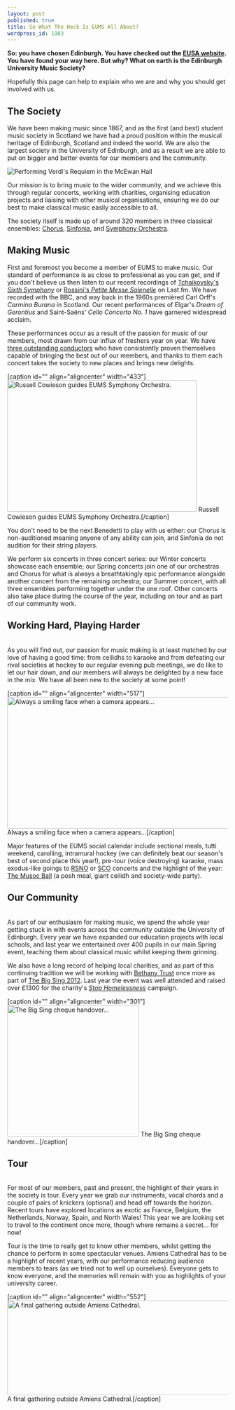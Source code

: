 ```yaml
---
layout: post
published: true
title: So What The Heck Is EUMS All About?
wordpress_id: 1983
---
```


**So: you have chosen Edinburgh. You have checked out the [EUSA website](http://www.eusa.ed.ac.uk/freshers2012/). You have found your way here. But why? What on earth is the Edinburgh University Music Society?**

Hopefully this page can help to explain who we are and why you should get
involved with us.

## The Society

We have been making music since 1867, and as the first (and best) student music
society in Scotland we have had a proud position within the musical heritage of
Edinburgh, Scotland and indeed the world. We are also the largest society in
the University of Edinburgh, and as a result we are able to put on bigger and
better events for our members and the community.

![Performing Verdi's Requiem in the McEwan Hall](http://eums.eusa.ed.ac.uk/wp-content/uploads/images/h500/concerts/mcewan_01.jpg)

Our mission is to bring music to the wider community, and we achieve this
through regular concerts, working with charities, organising education projects
and liaising with other musical organisations, ensuring we do our best to make
classical music easily accessible to all.

The society itself is made up of around 320 members in three classical ensembles: [Chorus](/chorus), [Sinfonia](/sinfonia), and [Symphony Orchestra](/symphony-orchestra).

## Making Music

First and foremost you become a member of EUMS to make music. Our standard of
performance is as close to professional as you can get, and if you don't
believe us then listen to our recent recordings of [Tchaikovsky's *Sixth
Symphony*](http://www.last.fm/music/Edinburgh+University+Music+Society/EUMS+Symphony+Orchestra:+Spring+Concert+2012)
or [Rossini's *Petite Messe
Solenelle*](http://www.last.fm/music/Edinburgh+University+Music+Society/EUMS+Symphony+Orchestra:+Spring+Concert+2012)
on Last.fm. We have recorded with the BBC, and way back in the 1960s
premi&egrave;red Carl Orff's <em>Carmina Burana</em> in Scotland. Our recent
performances of Elgar's <em>Dream of Gerontius</em> and Saint-Sa&euml;ns'
<em>Cello Concerto No. 1</em> have garnered widespread acclaim.</p> <p>These
performances occur as a result of the passion for music of our members, most
drawn from our influx of freshers year on year. We have <a title="Our
Conductors" href="http://eums.eusa.ed.ac.uk/society/conductors/">three
outstanding conductors</a> who have consistently proven themselves capable of
bringing the best out of our members, and thanks to them each concert takes the
society to new places and brings new delights.</p> <p>[caption id=""
align="aligncenter" width="433"]<a
href="http://eums.eusa.ed.ac.uk/wp-content/uploads/images/h500/concerts/greyfriars_04.jpg"><img
class=" " title="Russell Cowieson guides EUMS Symphony Orchestra."
src="http://eums.eusa.ed.ac.uk/wp-content/uploads/images/h500/concerts/greyfriars_04.jpg"
alt="Russell Cowieson guides EUMS Symphony Orchestra." width="433"
height="300" /></a> Russell Cowieson guides EUMS Symphony
Orchestra.[/caption]</p> <p>You don't need to be the next Benedetti to play
with us either: our Chorus is non-auditioned meaning anyone of any ability can
join, and Sinfonia do not audition for their string players.</p> <p>We perform
six concerts in three concert series: our Winter concerts showcase each
ensemble; our Spring concerts join one of our orchestras and Chorus for what is
always a breathtakingly epic performance alongside another concert from the
remaining orchestra; our Summer concert, with all three ensembles performing
together under the one roof. Other concerts also take place during the course
of the year, including on tour and as part of our community work.</p>
<h2>Working Hard, Playing Harder</h2><br /> As you will find out, our passion
for music making is at least matched by our love of having a good time: from
ceilidhs to karaoke and from defeating our rival societies at hockey to our
regular evening pub meetings, we do like to let our hair down, and our members
will always be delighted by a new face in the mix. We have all been new to the
society at some point!</p> <p>[caption id="" align="aligncenter" width="517"]<a
href="http://eums.eusa.ed.ac.uk/wp-content/uploads/images/h500/socials/concert_04.jpg"><img
class=" " title="Always a smiling face when a camera appears..."
src="http://eums.eusa.ed.ac.uk/wp-content/uploads/images/h500/socials/concert_04.jpg"
alt="Always a smiling face when a camera appears..." width="517" height="300"
/></a> Always a smiling face when a camera appears...[/caption]</p> <p>Major
features of the EUMS social calendar include sectional meals, tutti weekend,
carolling, intramural hockey (we can definitely beat our season's best of
second place this year!), pre-tour (voice destroying) karaoke, mass exodus-like
goings to <a title="Royal Scottish National Orchestra"
href="http://www.rsno.org.uk/" target="_blank">RSNO</a> or <a title="Scottish
Chamber Orchestra" href="http://www.sco.org.uk/" target="_blank">SCO</a>
concerts and the highlight of the year: <a title="Go to Facebook"
href="http://www.facebook.com/media/set/?set=a.391767124171971.111064.257156434299708&amp;type=3"
target="_blank">The Musoc Ball</a> (a posh meal, giant ceilidh and society-wide
party).</p> <h2>Our Community</h2><br /> As part of our enthusiasm for making
music, we spend the whole year getting stuck in with events across the
community outside the University of Edinburgh. Every year we have expanded our
education projects with local schools, and last year we entertained over 400
pupils in our main Spring event, teaching them about classical music whilst
keeping them grinning.</p> <p>We also have a long record of helping local
charities, and as part of this continuing tradition we will be working with <a
title="Bethany Christian Trust" href="http://www.bethanychristiantrust.com/"
target="_blank">Bethany Trust</a> once more as part of <a
title="#bethanybigsing" href="http://eums.eusa.ed.ac.uk/2012/bigsing2012/">The
Big Sing 2012</a>. Last year the event was well attended and raised over
&pound;1300 for the charity's <em><a title="Stop Homelessness"
href="http://www.stophomelessness.org.uk/" target="_blank">Stop
Homelessness</a> </em>campaign.</p> <p>[caption id="" align="aligncenter"
width="301"]<a
href="http://eums.eusa.ed.ac.uk/wp-content/uploads/images/h500/projects/bigsing2011_cheque.jpg"><img
class=" " title="The Big Sing cheque handover..."
src="http://eums.eusa.ed.ac.uk/wp-content/uploads/images/h500/projects/bigsing2011_cheque.jpg"
alt="The Big Sing cheque handover..." width="301" height="300" /></a> The Big
Sing cheque handover...[/caption]</p> <h2>Tour</h2><br /> For most of our
members, past and present, the highlight of their years in the society is tour.
Every year we grab our instruments, vocal chords and a couple of pairs of
knickers (optional) and head off towards the horizon. Recent tours have
explored locations as exotic as France, Belgium, the Netherlands, Norway,
Spain, and North Wales! This year we are looking set to travel to the continent
once more, though where remains a secret... for now!</p> <p>Tour is the time to
really get to know other members, whilst getting the chance to perform in some
spectacular venues. Amiens Cathedral has to be a highlight of recent years,
with our performance reducing audience members to tears (as we tried not to
well up ourselves). Everyone gets to know everyone, and the memories will
remain with you as highlights of your university career.</p> <p>[caption id=""
align="aligncenter" width="552"]<a
href="http://eums.eusa.ed.ac.uk/wp-content/uploads/images/h500/tours/society2011_09.jpg"><img
class="   " title="A final gathering outside Amiens Cathedral."
src="http://eums.eusa.ed.ac.uk/wp-content/uploads/images/h500/tours/society2011_09.jpg"
alt="A final gathering outside Amiens Cathedral." width="552" height="216"
/></a> A final gathering outside Amiens Cathedral.[/caption]</p>
